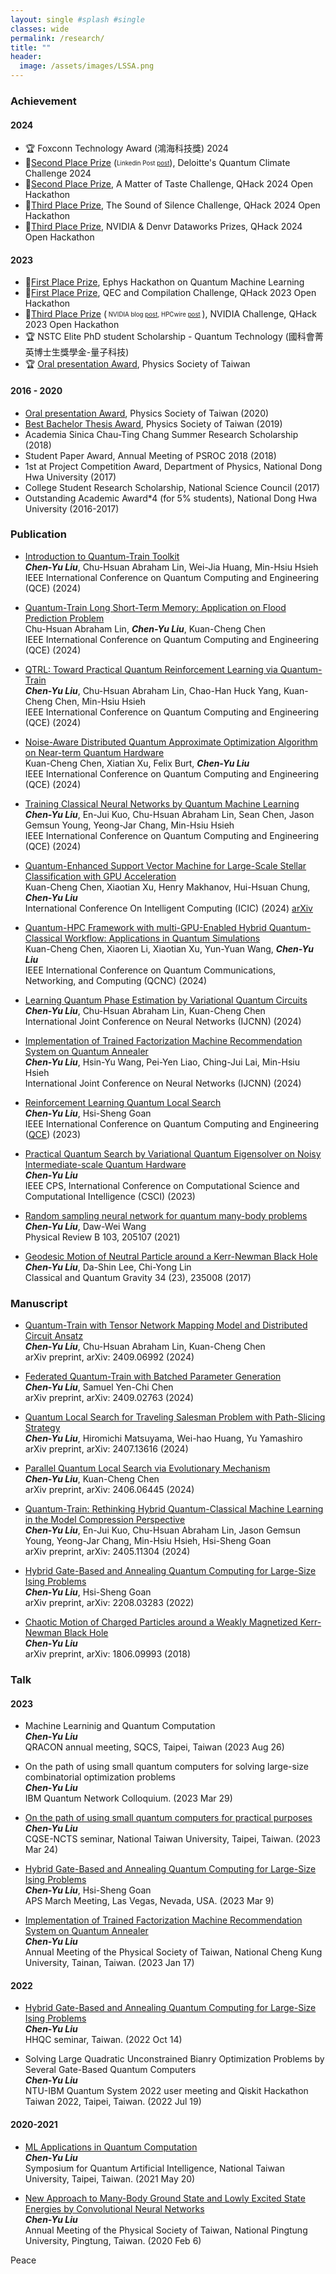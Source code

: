 ```yaml
---
layout: single #splash #single
classes: wide
permalink: /research/
title: ""
header:
  image: /assets/images/LSSA.png
---
```



### Achievement  

#### 2024 
* 🏆 Foxconn Technology Award (鴻海科技獎) 2024 
* 🥈[Second Place Prize](https://app.ekipa.de/challenges/deloitte-quantum-24/brief) (<sub><sup>Linkedin Post [post](https://www.linkedin.com/feed/update/urn:li:activity:7199395343703138304/)</sup></sub>), Deloitte's Quantum Climate Challenge 2024 
* 🥈[Second Place Prize](https://pennylane.ai/blog/2024/03/qhack-2024-highlights/#top-teams-and-projects), A Matter of  Taste Challenge,   QHack 2024 Open Hackathon   
* 🥉[Third Place Prize](https://pennylane.ai/blog/2024/03/qhack-2024-highlights/#top-teams-and-projects), The Sound of Silence Challenge,  QHack 2024 Open Hackathon  
* 🥉[Third Place Prize](https://pennylane.ai/blog/2024/03/qhack-2024-highlights/#top-teams-and-projects), NVIDIA & Denvr Dataworks Prizes, QHack 2024 Open Hackathon 

#### 2023
* 🥇[First Place Prize](https://phys.nccu.edu.tw/PageDoc/Detail?fid=1997&id=25351), Ephys Hackathon on Quantum Machine Learning 
* 🥇[First Place Prize](https://pennylane.ai/blog/2023/04/qhack-2023-highlights/#open-hackathon), QEC and Compilation Challenge, QHack 2023 Open Hackathon 
* 🥉[Third Place Prize](https://pennylane.ai/blog/2023/04/qhack-2023-highlights/#open-hackathon) (<sub><sup> NVIDIA blog [post](https://developer.nvidia.com/blog/qhack-results-highlight-quantum-computing-applications-and-tools-on-gpus/), HPCwire [post](https://www.hpcwire.com/off-the-wire/qhack-results-highlight-quantum-computing-applications-and-tools-on-gpus/)   </sup></sub>), NVIDIA Challenge, QHack 2023 Open Hackathon 
* 🏆 NSTC Elite PhD student Scholarship - Quantum Technology (國科會菁英博士生獎學金-量子科技)
* 🏆 [Oral presentation Award](https://tps2023.conf.tw/site/news_show.aspx?sid=1463&lang=en&pid=308), Physics Society of Taiwan 
 

#### 2016 - 2020
* [Oral presentation Award](https://tps2020.conf.tw/site/news_show.aspx?sid=1312&lang=en&pid=220), Physics Society of Taiwan (2020)     
* [Best Bachelor Thesis Award](https://www.ps-taiwan.org/tw/modules/news/article.php?storyid=70), Physics Society of Taiwan (2019)     
* Academia Sinica Chau-Ting Chang Summer Research Scholarship (2018)          
* Student Paper Award,  Annual Meeting of PSROC 2018 (2018)                 
* 1st at Project Competition Award, Department of Physics, National Dong Hwa University (2017)  
* College Student Research Scholarship, National Science Council (2017)  
* Outstanding Academic Award*4 (for 5% students), National Dong Hwa University (2016-2017)  

### Publication
* [Introduction to Quantum-Train Toolkit](https://github.com/Hon-Hai-Quantum-Computing/QuantumTrain)  
***Chen-Yu Liu***, Chu-Hsuan Abraham Lin, Wei-Jia Huang, Min-Hsiu Hsieh   
 IEEE International Conference on Quantum Computing and Engineering (QCE) (2024)

* [Quantum-Train Long Short-Term Memory: Application on Flood Prediction Problem](https://arxiv.org/abs/2407.08617)  
Chu-Hsuan Abraham Lin, ***Chen-Yu Liu***, Kuan-Cheng Chen  
 IEEE International Conference on Quantum Computing and Engineering (QCE) (2024)    

* [QTRL: Toward Practical Quantum Reinforcement Learning via Quantum-Train](https://arxiv.org/abs/2407.06103)  
***Chen-Yu Liu***, Chu-Hsuan Abraham Lin, Chao-Han Huck Yang, Kuan-Cheng Chen, Min-Hsiu Hsieh  
 IEEE International Conference on Quantum Computing and Engineering (QCE) (2024)

* [Noise-Aware Distributed Quantum Approximate Optimization Algorithm on Near-term Quantum Hardware](https://arxiv.org/abs/2407.17325)  
Kuan-Cheng Chen, Xiatian Xu, Felix Burt, ***Chen-Yu Liu***   
 IEEE International Conference on Quantum Computing and Engineering (QCE) (2024)

* [Training Classical Neural Networks by Quantum Machine Learning](https://arxiv.org/abs/2402.16465)  
***Chen-Yu Liu***, En-Jui Kuo, Chu-Hsuan Abraham Lin, Sean Chen, Jason Gemsun Young, Yeong-Jar Chang, Min-Hsiu Hsieh   
 IEEE International Conference on Quantum Computing and Engineering (QCE) (2024)  

* [Quantum-Enhanced Support Vector Machine for Large-Scale Stellar Classification with GPU Acceleration
](https://link.springer.com/chapter/10.1007/978-981-97-5609-4_12)  
Kuan-Cheng Chen, Xiaotian Xu, Henry Makhanov, Hui-Hsuan Chung, ***Chen-Yu Liu***  
International Conference On Intelligent Computing (ICIC) (2024)  [arXiv](https://arxiv.org/abs/2311.12328)    

* [Quantum-HPC Framework with multi-GPU-Enabled Hybrid Quantum-Classical Workflow: Applications in Quantum Simulations](https://arxiv.org/abs/2403.05828)  
Kuan-Cheng Chen, Xiaoren Li, Xiaotian Xu, Yun-Yuan Wang, ***Chen-Yu Liu***  
IEEE International Conference on Quantum Communications, Networking, and Computing (QCNC) (2024) 


* [Learning Quantum Phase Estimation by Variational Quantum Circuits](https://arxiv.org/abs/2311.04690)  
 ***Chen-Yu Liu***, Chu-Hsuan Abraham Lin, Kuan-Cheng Chen  
  International Joint Conference on Neural Networks (IJCNN) (2024) 

* [Implementation of Trained Factorization Machine Recommendation System on Quantum Annealer](https://arxiv.org/abs/2210.12953)  
***Chen-Yu Liu***, Hsin-Yu Wang, Pei-Yen Liao, Ching-Jui Lai, Min-Hsiu Hsieh  
 International Joint Conference on Neural Networks (IJCNN) (2024) 

* [Reinforcement Learning Quantum Local Search](https://arxiv.org/abs/2304.06473)  
 ***Chen-Yu Liu***, Hsi-Sheng Goan  
 IEEE International Conference on Quantum Computing and Engineering ([QCE](https://ieeexplore.ieee.org/document/10313826)) (2023)  

* [Practical Quantum Search by Variational Quantum Eigensolver on Noisy Intermediate-scale Quantum Hardware](https://arxiv.org/abs/2304.03747)  
 ***Chen-Yu Liu***  
 IEEE CPS, International Conference on Computational Science and Computational Intelligence (CSCI) (2023)

* [Random sampling neural network for quantum many-body problems](https://journals.aps.org/prb/abstract/10.1103/PhysRevB.103.205107)  
***Chen-Yu Liu***, Daw-Wei Wang  
Physical Review B 103, 205107 (2021)

* [Geodesic Motion of Neutral Particle around a Kerr-Newman Black Hole](https://iopscience.iop.org/article/10.1088/1361-6382/aa903b)  
***Chen-Yu Liu***, Da-Shin Lee, Chi-Yong Lin  
Classical and Quantum Gravity 34 (23), 235008 (2017)

### Manuscript

* [Quantum-Train with Tensor Network Mapping Model and Distributed Circuit Ansatz](https://arxiv.org/abs/2409.06992)  
***Chen-Yu Liu***, Chu-Hsuan Abraham Lin, Kuan-Cheng Chen  
arXiv preprint, arXiv: 2409.06992 (2024)  


* [Federated Quantum-Train with Batched Parameter Generation](https://arxiv.org/abs/2409.02763)  
***Chen-Yu Liu***, Samuel Yen-Chi Chen  
arXiv preprint, arXiv: 2409.02763 (2024)  

* [Quantum Local Search for Traveling Salesman Problem with Path-Slicing Strategy](https://arxiv.org/abs/2407.13616)  
***Chen-Yu Liu***, Hiromichi Matsuyama, Wei-hao Huang, Yu Yamashiro  
arXiv preprint, arXiv: 2407.13616 (2024)  

* [Parallel Quantum Local Search via Evolutionary Mechanism](https://arxiv.org/abs/2406.06445)  
***Chen-Yu Liu***, Kuan-Cheng Chen  
arXiv preprint, arXiv: 2406.06445 (2024)

* [Quantum-Train: Rethinking Hybrid Quantum-Classical Machine Learning in the Model Compression Perspective](https://arxiv.org/abs/2405.11304)  
***Chen-Yu Liu***, En-Jui Kuo, Chu-Hsuan Abraham Lin, Jason Gemsun Young, Yeong-Jar Chang, Min-Hsiu Hsieh, Hsi-Sheng Goan  
arXiv preprint, arXiv: 2405.11304 (2024)

* [Hybrid Gate-Based and Annealing Quantum Computing for Large-Size Ising Problems](https://arxiv.org/abs/2208.03283)  
 ***Chen-Yu Liu***, Hsi-Sheng Goan  
arXiv preprint, arXiv: 2208.03283 (2022)  

* [Chaotic Motion of Charged Particles around a Weakly Magnetized Kerr-Newman Black Hole](https://arxiv.org/abs/1806.09993)  
***Chen-Yu Liu***  
arXiv preprint, arXiv: 1806.09993 (2018)




### Talk
#### 2023
* Machine Learninig and Quantum Computation  
***Chen-Yu Liu***  
QRACON annual meeting, SQCS, Taipei, Taiwan (2023 Aug 26)  

* On the path of using small quantum computers for solving large-size combinatorial optimization problems   
***Chen-Yu Liu***  
IBM Quantum Network Colloquium. (2023 Mar 29)

* [On the path of using small quantum computers for practical purposes](https://www.phys.ntu.edu.tw/News_Content_n_39710_s_212699.html)  
***Chen-Yu Liu***  
CQSE-NCTS seminar, National Taiwan University, Taipei, Taiwan. (2023 Mar 24) 

* [Hybrid Gate-Based and Annealing Quantum Computing for Large-Size Ising Problems](https://meetings.aps.org/Meeting/MAR23/Session/S70.4)  
***Chen-Yu Liu***, Hsi-Sheng Goan  
APS March Meeting, Las Vegas, Nevada, USA. (2023 Mar 9)  

* [Implementation of Trained Factorization Machine Recommendation System on Quantum Annealer](https://tps2023.conf.tw/site/order/1463/Oral.aspx?sid=1463&lang=en)  
***Chen-Yu Liu***  
Annual Meeting of the Physical Society of Taiwan, National Cheng Kung University, Tainan, Taiwan. (2023 Jan 17) 

#### 2022
* [Hybrid Gate-Based and Annealing Quantum Computing for Large-Size Ising Problems](https://www.hh-ri.com/2022/10/14/hybrid-gate-based-and-annealing-quantum-computing-for-large-size-ising-problems/)  
***Chen-Yu Liu***  
HHQC seminar, Taiwan. (2022 Oct 14) 

* Solving Large Quadratic Unconstrained Bianry Optimization Problems by Several Gate-Based Quantum Computers  
***Chen-Yu Liu***  
 NTU-IBM Quantum System 2022 user meeting and Qiskit Hackathon Taiwan 2022, Taipei, Taiwan. (2022 Jul 19)

#### 2020-2021
* [ML Applications in Quantum Computation](https://drive.google.com/file/d/1sfs8fyVTcu6kLAjYXqQbiVbIRsTFcuQ2/view?usp=sharing)  
***Chen-Yu Liu***  
Symposium for Quantum Artificial Intelligence, National Taiwan University, Taipei, Taiwan. (2021 May 20)

* [New Approach to Many-Body Ground State and Lowly Excited State Energies by Convolutional Neural Networks](https://drive.google.com/file/d/18pKCux8NHvoUGpk0tZ5qoEqPsaSR8dya/view?usp=sharing)  
***Chen-Yu Liu***  
Annual Meeting of the Physical Society of Taiwan,  National Pingtung University, Pingtung, Taiwan. (2020 Feb 6) 

<!---
### Poster
* Huan-Hsuan Kung, ***Chen-Yu Liu***, Daw-Wei Wang, Yen-Hsiang Lin, Improving characterization accuracy of fluxonium qubit parameters by machine learning, Annual Meeting of the Physical Society of Taiwan, National Cheng Kung University, Tainan, Taiwan. (2023)
* ***Chen-Yu Liu***, Da-Shin Lee, Chi-Yong Lin, [Motion of charged particles around a weakly magnetized rotating charged Black Hole](https://drive.google.com/file/d/1pnik5d7_hk-EuOUy9P3XHIBQd5708r5-/view?usp=sharing),  Annual Meeting of the Physical Society of the Republic of China (Taiwan),  National Taiwan University, Taipei, Taiwan. (2018)  
* ***Chen-Yu Liu***, Da-Shin Lee, Chi-Yong Lin, [Geodesics of charged particles moving around a Kerr-Newman Black Hole](https://drive.google.com/file/d/1qQLwUdslKWgs5CAEMXKBNlGC0h5Yrzp4/view?usp=sharing),  Annual Meeting of the Physical Society of the Republic of China (Taiwan),  Tamkang University, Taipei, Taiwan. (2017)                    
--->

Peace                                    
